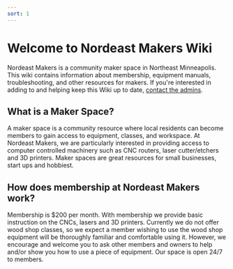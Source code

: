 ```yaml
---
sort: 1
---
```


# Welcome to Nordeast Makers Wiki

Nordeast Makers is a community maker space in Northeast Minneapolis. This wiki contains information about membership, equipment manuals, troubleshooting, and other resources for makers. If you're interested in adding to and helping keep this Wiki up to date, [contact the admins](mailto:contact@nordeastmakers.com?subject=I%20Want%20To%20Contribute).

## What is a Maker Space?

A maker space is a community resource where local residents can become members to gain access to equipment, classes, and workspace. At Nordeast Makers, we are particularly interested in providing access to computer controlled machinery such as CNC routers, laser cutter/etchers and 3D printers. Maker spaces are great resources for small businesses, start ups and hobbiest.

## How does membership at Nordeast Makers work?

Membership is $200 per month. With membership we provide basic instruction on the CNCs, lasers and 3D printers. Currently we do not offer wood shop classes, so we expect a member wishing to use the wood shop equipment will be thoroughly familiar and comfortable using it. However, we encourage and welcome you to ask other members and owners to help and/or show you how to use a piece of equipment. Our space is open 24/7 to members.
